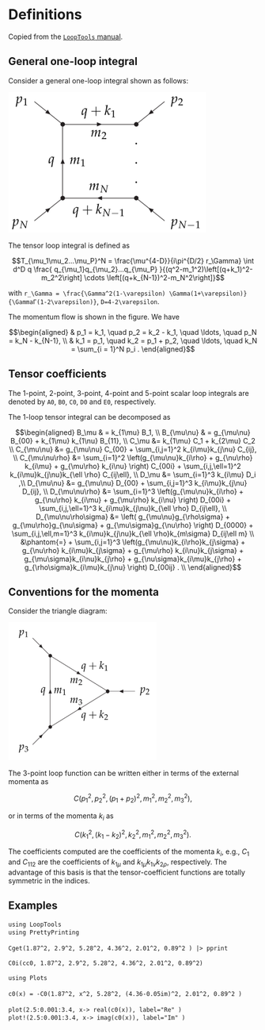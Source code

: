 # Definitions

Copied from the [`LoopTools` manual](https://github.com/fkguo/LoopTools.jl/blob/master/docs/LT215Guide.pdf).

## General one-loop integral

Consider a general one-loop integral shown as follows:

![momentum flow in in the loop](loop_general.png)

The tensor loop integral is defined as 

```math
T_{\mu_1\mu_2...\mu_P}^N =  \frac{\mu^{4-D}}{i\pi^{D/2} r_\Gamma} \int d^D q
\frac{ q_{\mu_1}q_{\mu_2}...q_{\mu_P} }{(q^2-m_1^2)\left[(q+k_1)^2-m_2^2\right] \cdots
\left[(q+k_{N-1})^2-m_N^2\right]}
```

with ``r_\Gamma = \frac{\Gamma^2(1-\varepsilon) \Gamma(1+\varepsilon)}{\GammaΓ(1-2\varepsilon)}``, ``D=4-2\varepsilon``.

The momentum flow is shown in the figure. We have
```math
\begin{aligned}
& p_1 = k_1, \quad p_2 = k_2 - k_1, \quad \ldots, \quad p_N = k_N - k_{N-1}, \\
& k_1 = p_1, \quad k_2 = p_1 + p_2, \quad \ldots, \quad k_N = \sum_{i = 1}^N p_i .
\end{aligned}
```

## Tensor coefficients

The 1-point, 2-point, 3-point, 4-point and 5-point scalar loop integrals are denoted by `A0`, `B0`, `C0`, `D0` and `E0`, respectively.

The 1-loop tensor integral can be decomposed as
```math
\begin{aligned}
B_\mu & = k_{1\mu} B_1, \\
B_{\mu\nu} & = g_{\mu\nu} B_{00} + k_{1\mu} k_{1\nu} B_{11}, \\
C_\mu &= k_{1\mu} C_1 + k_{2\mu} C_2 \\
C_{\mu\nu} &= g_{\mu\nu} C_{00} + \sum_{i,j=1}^2 k_{i\mu}k_{j\nu} C_{ij}, \\
C_{\mu\nu\rho} &= \sum_{i=1}^2 \left(g_{\mu\nu}k_{i\rho} + g_{\nu\rho} k_{i\mu} + g_{\mu\rho} k_{i\nu} \right) C_{00i} + \sum_{i,j,\ell=1}^2 k_{i\mu}k_{j\nu}k_{\ell \rho} C_{ij\ell}, \\
D_\mu &= \sum_{i=1}^3 k_{i\mu} D_i ,\\
D_{\mu\nu} &= g_{\mu\nu} D_{00} + \sum_{i,j=1}^3 k_{i\mu}k_{j\nu} D_{ij}, \\
D_{\mu\nu\rho} &= \sum_{i=1}^3 \left(g_{\mu\nu}k_{i\rho} + g_{\nu\rho} k_{i\mu} + g_{\mu\rho} k_{i\nu} \right) D_{00i} + \sum_{i,j,\ell=1}^3 k_{i\mu}k_{j\nu}k_{\ell \rho} D_{ij\ell}, \\
D_{\mu\nu\rho\sigma} &= \left( g_{\mu\nu}g_{\rho\sigma} + g_{\mu\rho}g_{\nu\sigma} + g_{\mu\sigma}g_{\nu\rho} \right) D_{0000} + \sum_{i,j,\ell,m=1}^3 k_{i\mu}k_{j\nu}k_{\ell \rho}k_{m\sigma} D_{ij\ell m} \\
&\phantom{=} + \sum_{i,j=1}^3 \left(g_{\mu\nu}k_{i\rho}k_{j\sigma} + g_{\nu\rho} k_{i\mu}k_{j\sigma} + g_{\mu\rho} k_{i\nu}k_{j\sigma} 
+ g_{\mu\sigma}k_{i\nu}k_{j\rho} + g_{\nu\sigma}k_{i\mu}k_{j\rho} + g_{\rho\sigma}k_{i\mu}k_{j\nu} \right) D_{00ij} . \\
\end{aligned}
```

## Conventions for the momenta

Consider the triangle diagram:

![triangle](triangle.png)

The 3-point loop function can be written either in terms of the external momenta as
```math
C\left(p_1^2, p_2^2, (p_1+p_2)^2, m_1^2, m_2^2, m_3^2 \right),
```
or in terms of the momenta $k_i$ as
```math
C\left(k_1^2, (k_1-k_2)^2, k_2^2, m_1^2, m_2^2, m_3^2 \right).
```
The coefficients computed are the coefficients of the momenta $k_i$, e.g., $C_1$ and $C_{112}$ are the coefficients of $k_{1\mu}$ and $k_{1\mu}k_{1\nu}k_{2\rho}$, respectively. The advantage of this basis is that the tensor-coefficient functions are totally symmetric in the indices.

## Examples

```@example 1
using LoopTools
using PrettyPrinting

Cget(1.87^2, 2.9^2, 5.28^2, 4.36^2, 2.01^2, 0.89^2 ) |> pprint
```

```@example 1
C0i(cc0, 1.87^2, 2.9^2, 5.28^2, 4.36^2, 2.01^2, 0.89^2)
```

```@example 1
using Plots

c0(x) = -C0(1.87^2, x^2, 5.28^2, (4.36-0.05im)^2, 2.01^2, 0.89^2 )

plot(2.5:0.001:3.4, x-> real(c0(x)), label="Re" )
plot!(2.5:0.001:3.4, x-> imag(c0(x)), label="Im" )
```